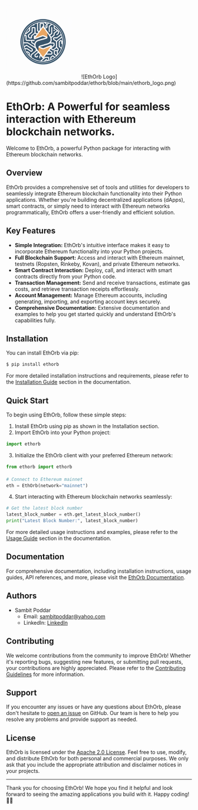 <img src="https://github.com/sambitpoddar/ethorb/blob/main/ethorb_logo.png" alt="EthOrb Logo" width="200"/>
![EthOrb Logo](https://github.com/sambitpoddar/ethorb/blob/main/ethorb_logo.png)

# EthOrb: A Powerful for seamless interaction with Ethereum blockchain networks.

Welcome to EthOrb, a powerful Python package for interacting with Ethereum blockchain networks.

## Overview

EthOrb provides a comprehensive set of tools and utilities for developers to seamlessly integrate Ethereum blockchain functionality into their Python applications. Whether you're building decentralized applications (dApps), smart contracts, or simply need to interact with Ethereum networks programmatically, EthOrb offers a user-friendly and efficient solution.

## Key Features

- **Simple Integration:** EthOrb's intuitive interface makes it easy to incorporate Ethereum functionality into your Python projects.
- **Full Blockchain Support:** Access and interact with Ethereum mainnet, testnets (Ropsten, Rinkeby, Kovan), and private Ethereum networks.
- **Smart Contract Interaction:** Deploy, call, and interact with smart contracts directly from your Python code.
- **Transaction Management:** Send and receive transactions, estimate gas costs, and retrieve transaction receipts effortlessly.
- **Account Management:** Manage Ethereum accounts, including generating, importing, and exporting account keys securely.
- **Comprehensive Documentation:** Extensive documentation and examples to help you get started quickly and understand EthOrb's capabilities fully.

## Installation

You can install EthOrb via pip:

```bash
$ pip install ethorb
```

For more detailed installation instructions and requirements, please refer to the [Installation Guide](#installation-guide) section in the documentation.

## Quick Start

To begin using EthOrb, follow these simple steps:

1. Install EthOrb using pip as shown in the Installation section.
2. Import EthOrb into your Python project:

```python
import ethorb
```

3. Initialize the EthOrb client with your preferred Ethereum network:

```python
from ethorb import ethorb

# Connect to Ethereum mainnet
eth = EthOrb(network="mainnet")
```

4. Start interacting with Ethereum blockchain networks seamlessly:

```python
# Get the latest block number
latest_block_number = eth.get_latest_block_number()
print("Latest Block Number:", latest_block_number)
```

For more detailed usage instructions and examples, please refer to the [Usage Guide](#usage-guide) section in the documentation.

## Documentation

For comprehensive documentation, including installation instructions, usage guides, API references, and more, please visit the [EthOrb Documentation](index.md).

## Authors

- Sambit Poddar
  - Email: sambitpoddar@yahoo.com
  - LinkedIn: [LinkedIn](https://www.linkedin.com/in/sambitpoddar)

## Contributing

We welcome contributions from the community to improve EthOrb! Whether it's reporting bugs, suggesting new features, or submitting pull requests, your contributions are highly appreciated. Please refer to the [Contributing Guidelines](CONTRIBUTING.md) for more information.

## Support

If you encounter any issues or have any questions about EthOrb, please don't hesitate to [open an issue](https://github.com/ethorb/ethorb/issues) on GitHub. Our team is here to help you resolve any problems and provide support as needed.

## License

EthOrb is licensed under the [Apache 2.0 License](LICENSE.md). Feel free to use, modify, and distribute EthOrb for both personal and commercial purposes. We only ask that you include the appropriate attribution and disclaimer notices in your projects.

---

Thank you for choosing EthOrb! We hope you find it helpful and look forward to seeing the amazing applications you build with it. Happy coding! 🚀🌐
